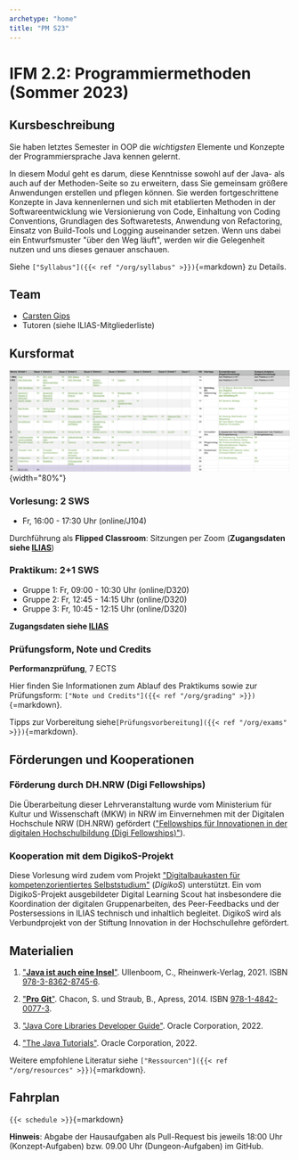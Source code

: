 ```yaml
---
archetype: "home"
title: "PM S23"
---
```



# IFM 2.2: Programmiermethoden (Sommer 2023)

## Kursbeschreibung

Sie haben letztes Semester in OOP die _wichtigsten_ Elemente und Konzepte der
Programmiersprache Java kennen gelernt.

In diesem Modul geht es darum, diese Kenntnisse sowohl auf der Java- als auch auf der
Methoden-Seite so zu erweitern, dass Sie gemeinsam größere Anwendungen erstellen und
pflegen können. Sie werden fortgeschrittene Konzepte in Java kennenlernen und sich mit
etablierten Methoden in der Softwareentwicklung wie Versionierung von Code, Einhaltung
von Coding Conventions, Grundlagen des Softwaretests, Anwendung von Refactoring, Einsatz
von Build-Tools und Logging auseinander setzen. Wenn uns dabei ein Entwurfsmuster "über
den Weg läuft", werden wir die Gelegenheit nutzen und uns dieses genauer anschauen.

Siehe `["Syllabus"]({{< ref "/org/syllabus" >}})`{=markdown} zu Details.


## Team

-   [Carsten Gips](https://www.fh-bielefeld.de/minden/ueber-uns/personenverzeichnis/carsten-gips)
-   Tutoren (siehe ILIAS-Mitgliederliste)


## Kursformat

![](images/fahrplan.png){width="80%"}

### Vorlesung: 2 SWS

*   Fr, 16:00 - 17:30 Uhr (online/J104)

Durchführung als **Flipped Classroom**: Sitzungen per Zoom (**Zugangsdaten siehe [ILIAS]**)

### Praktikum: 2+1 SWS

*   Gruppe 1: Fr, 09:00 - 10:30 Uhr (online/D320)
*   Gruppe 2: Fr, 12:45 - 14:15 Uhr (online/D320)
*   Gruppe 3: Fr, 10:45 - 12:15 Uhr (online/D320)

**Zugangsdaten siehe [ILIAS]**

[ILIAS]: https://www.fh-bielefeld.de/elearning/goto.php?target=crs_1015325&client_id=FH-Bielefeld

### Prüfungsform, Note und Credits

**Performanzprüfung**, 7 ECTS

Hier finden Sie Informationen zum Ablauf des Praktikums sowie zur Prüfungsform:
`["Note und Credits"]({{< ref "/org/grading" >}})`{=markdown}.

Tipps zur Vorbereitung siehe`[Prüfungsvorbereitung]({{< ref "/org/exams" >}})`{=markdown}.


## Förderungen und Kooperationen

### Förderung durch DH.NRW (Digi Fellowships)

Die Überarbeitung dieser Lehrveranstaltung wurde vom Ministerium für Kultur und Wissenschaft
(MKW) in NRW im Einvernehmen mit der Digitalen Hochschule NRW (DH.NRW) gefördert
(["Fellowships für Innovationen in der digitalen Hochschulbildung (Digi Fellowships)"]).

["Fellowships für Innovationen in der digitalen Hochschulbildung (Digi Fellowships)"]: https://www.dh.nrw/kooperationen/Digi-Fellows-2

### Kooperation mit dem DigikoS-Projekt

Diese Vorlesung wird zudem vom Projekt ["Digitalbaukasten für kompetenzorientiertes Selbststudium"]
(_DigikoS_) unterstützt. Ein vom DigikoS-Projekt ausgebildeter Digital Learning Scout hat
insbesondere die Koordination der digitalen Gruppenarbeiten, des Peer-Feedbacks und der
Postersessions in ILIAS technisch und inhaltlich begleitet. DigikoS wird als Verbundprojekt
von der Stiftung Innovation in der Hochschullehre gefördert.

["Digitalbaukasten für kompetenzorientiertes Selbststudium"]: https://www.digikos.de


## Materialien

1.  ["**Java ist auch eine Insel**"](https://openbook.rheinwerk-verlag.de/javainsel/index.html).
    Ullenboom, C., Rheinwerk-Verlag, 2021.
    ISBN [978-3-8362-8745-6](https://www.digibib.net/openurl/Bi10?isbn=978-3-8362-8745-6).

2.  ["**Pro Git**"](https://git-scm.com/book/en/v2).
    Chacon, S. und Straub, B., Apress, 2014.
    ISBN [978-1-4842-0077-3](https://www.digibib.net/openurl/Bi10?isbn=978-1-4842-0077-3).

3.  ["Java Core Libraries Developer Guide"](https://docs.oracle.com/en/java/javase/17/core/index.html).
    Oracle Corporation, 2022.

4.  ["The Java Tutorials"](https://docs.oracle.com/javase/tutorial/).
    Oracle Corporation, 2022.

Weitere empfohlene Literatur siehe `["Ressourcen"]({{< ref "/org/resources" >}})`{=markdown}.


## Fahrplan

`{{< schedule >}}`{=markdown}

**Hinweis**: Abgabe der Hausaufgaben als Pull-Request bis jeweils 18:00 Uhr (Konzept-Aufgaben)
bzw. 09.00 Uhr (Dungeon-Aufgaben) im GitHub.
